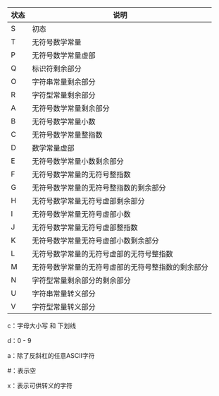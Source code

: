 

| 状态 | 说明                                               |
| ---- | -------------------------------------------------- |
| S    | 初态                                               |
| T    | 无符号数学常量                                     |
| P    | 无符号数学常量虚部                                 |
| Q    | 标识符剩余部分                                     |
| O    | 字符串常量剩余部分                                 |
| R    | 字符型常量剩余部分                                 |
| A    | 无符号数学常量剩余部分                             |
| B    | 无符号数学常量小数                                 |
| C    | 无符号数学常量整指数                               |
| D    | 数学常量虚部                                       |
| E    | 无符号数学常量小数剩余部分                         |
| F    | 无符号数学常量的无符号整指数                       |
| G    | 无符号数学常量的无符号整指数的剩余部分             |
| H    | 无符号数学常量无符号虚部剩余部分                   |
| I    | 无符号数学常量无符号虚部小数                       |
| J    | 无符号数学常量无符号虚部整指数                     |
| K    | 无符号数学常量无符号虚部小数剩余部分               |
| L    | 无符号数学常量的无符号虚部的无符号整指数           |
| M    | 无符号数学常量的无符号虚部的无符号整指数的剩余部分 |
| N    | 字符型常量剩余部分的剩余部分                       |
| U    | 字符串常量转义部分                                 |
| V    | 字符型常量转义部分                                 |

c：字母大小写 和 下划线

d：0 - 9

a：除了反斜杠的任意ASCII字符

#：表示空

x：表示可供转义的字符